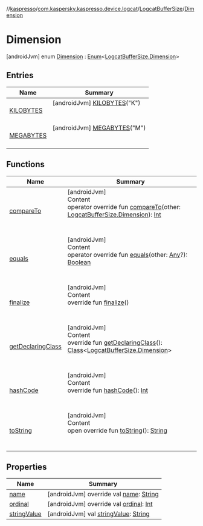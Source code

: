 //[kaspresso](../../../index.md)/[com.kaspersky.kaspresso.device.logcat](../../index.md)/[LogcatBufferSize](../index.md)/[Dimension](index.md)



# Dimension  
 [androidJvm] enum [Dimension](index.md) : [Enum](https://kotlinlang.org/api/latest/jvm/stdlib/kotlin/-enum/index.html)<[LogcatBufferSize.Dimension](index.md)>    


## Entries  
  
|  Name|  Summary| 
|---|---|
| [KILOBYTES](-k-i-l-o-b-y-t-e-s/index.md)|  [androidJvm] [KILOBYTES](-k-i-l-o-b-y-t-e-s/index.md)("K")  <br>  <br>   <br>
| [MEGABYTES](-m-e-g-a-b-y-t-e-s/index.md)|  [androidJvm] [MEGABYTES](-m-e-g-a-b-y-t-e-s/index.md)("M")  <br>  <br>   <br>


## Functions  
  
|  Name|  Summary| 
|---|---|
| [compareTo](https://kotlinlang.org/api/latest/jvm/stdlib/kotlin/-enum/compare-to.html)| [androidJvm]  <br>Content  <br>operator override fun [compareTo](https://kotlinlang.org/api/latest/jvm/stdlib/kotlin/-enum/compare-to.html)(other: [LogcatBufferSize.Dimension](index.md)): [Int](https://kotlinlang.org/api/latest/jvm/stdlib/kotlin/-int/index.html)  <br><br><br>
| [equals](https://kotlinlang.org/api/latest/jvm/stdlib/kotlin/-enum/equals.html)| [androidJvm]  <br>Content  <br>operator override fun [equals](https://kotlinlang.org/api/latest/jvm/stdlib/kotlin/-enum/equals.html)(other: [Any](https://kotlinlang.org/api/latest/jvm/stdlib/kotlin/-any/index.html)?): [Boolean](https://kotlinlang.org/api/latest/jvm/stdlib/kotlin/-boolean/index.html)  <br><br><br>
| [finalize](https://kotlinlang.org/api/latest/jvm/stdlib/kotlin/-enum/finalize.html)| [androidJvm]  <br>Content  <br>override fun [finalize](https://kotlinlang.org/api/latest/jvm/stdlib/kotlin/-enum/finalize.html)()  <br><br><br>
| [getDeclaringClass](https://kotlinlang.org/api/latest/jvm/stdlib/kotlin/-enum/get-declaring-class.html)| [androidJvm]  <br>Content  <br>override fun [getDeclaringClass](https://kotlinlang.org/api/latest/jvm/stdlib/kotlin/-enum/get-declaring-class.html)(): [Class](https://developer.android.com/reference/kotlin/java/lang/Class.html)<[LogcatBufferSize.Dimension](index.md)>  <br><br><br>
| [hashCode](https://kotlinlang.org/api/latest/jvm/stdlib/kotlin/-enum/hash-code.html)| [androidJvm]  <br>Content  <br>override fun [hashCode](https://kotlinlang.org/api/latest/jvm/stdlib/kotlin/-enum/hash-code.html)(): [Int](https://kotlinlang.org/api/latest/jvm/stdlib/kotlin/-int/index.html)  <br><br><br>
| [toString](https://kotlinlang.org/api/latest/jvm/stdlib/kotlin/-enum/to-string.html)| [androidJvm]  <br>Content  <br>open override fun [toString](https://kotlinlang.org/api/latest/jvm/stdlib/kotlin/-enum/to-string.html)(): [String](https://kotlinlang.org/api/latest/jvm/stdlib/kotlin/-string/index.html)  <br><br><br>


## Properties  
  
|  Name|  Summary| 
|---|---|
| [name](index.md#com.kaspersky.kaspresso.device.logcat/LogcatBufferSize.Dimension/name/#/PointingToDeclaration/)|  [androidJvm] override val [name](index.md#com.kaspersky.kaspresso.device.logcat/LogcatBufferSize.Dimension/name/#/PointingToDeclaration/): [String](https://kotlinlang.org/api/latest/jvm/stdlib/kotlin/-string/index.html)   <br>
| [ordinal](index.md#com.kaspersky.kaspresso.device.logcat/LogcatBufferSize.Dimension/ordinal/#/PointingToDeclaration/)|  [androidJvm] override val [ordinal](index.md#com.kaspersky.kaspresso.device.logcat/LogcatBufferSize.Dimension/ordinal/#/PointingToDeclaration/): [Int](https://kotlinlang.org/api/latest/jvm/stdlib/kotlin/-int/index.html)   <br>
| [stringValue](index.md#com.kaspersky.kaspresso.device.logcat/LogcatBufferSize.Dimension/stringValue/#/PointingToDeclaration/)|  [androidJvm] val [stringValue](index.md#com.kaspersky.kaspresso.device.logcat/LogcatBufferSize.Dimension/stringValue/#/PointingToDeclaration/): [String](https://kotlinlang.org/api/latest/jvm/stdlib/kotlin/-string/index.html)   <br>


